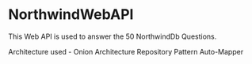 # NorthwindWebAPI

This Web API is used to answer the 50 NorthwindDb Questions.

Architecture used - Onion Architecture
Repository Pattern
Auto-Mapper
